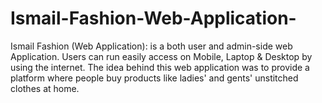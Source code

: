 # Ismail-Fashion-Web-Application-
Ismail Fashion (Web Application): is a both user and admin-side web Application. Users can run easily access on Mobile, Laptop &amp; Desktop by using the internet. The idea behind this web application was to provide a platform where people buy products like ladies' and gents' unstitched clothes at home.
